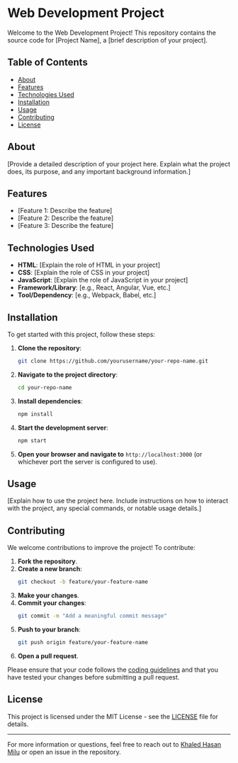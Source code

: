 # Web Development Project

Welcome to the Web Development Project! This repository contains the source code for [Project Name], a [brief description of your project].

## Table of Contents

- [About](#about)
- [Features](#features)
- [Technologies Used](#technologies-used)
- [Installation](#installation)
- [Usage](#usage)
- [Contributing](#contributing)
- [License](#license)

## About

[Provide a detailed description of your project here. Explain what the project does, its purpose, and any important background information.]

## Features

- [Feature 1: Describe the feature]
- [Feature 2: Describe the feature]
- [Feature 3: Describe the feature]

## Technologies Used

- **HTML**: [Explain the role of HTML in your project]
- **CSS**: [Explain the role of CSS in your project]
- **JavaScript**: [Explain the role of JavaScript in your project]
- **Framework/Library**: [e.g., React, Angular, Vue, etc.]
- **Tool/Dependency**: [e.g., Webpack, Babel, etc.]

## Installation

To get started with this project, follow these steps:

1. **Clone the repository**:
    ```bash
    git clone https://github.com/yourusername/your-repo-name.git
    ```

2. **Navigate to the project directory**:
    ```bash
    cd your-repo-name
    ```

3. **Install dependencies**:
    ```bash
    npm install
    ```

4. **Start the development server**:
    ```bash
    npm start
    ```

5. **Open your browser and navigate to** `http://localhost:3000` (or whichever port the server is configured to use).

## Usage

[Explain how to use the project here. Include instructions on how to interact with the project, any special commands, or notable usage details.]

## Contributing

We welcome contributions to improve the project! To contribute:

1. **Fork the repository**.
2. **Create a new branch**:
    ```bash
    git checkout -b feature/your-feature-name
    ```
3. **Make your changes**.
4. **Commit your changes**:
    ```bash
    git commit -m "Add a meaningful commit message"
    ```
5. **Push to your branch**:
    ```bash
    git push origin feature/your-feature-name
    ```
6. **Open a pull request**.

Please ensure that your code follows the [coding guidelines](./CODING_GUIDELINES.md) and that you have tested your changes before submitting a pull request.

## License

This project is licensed under the MIT License - see the [LICENSE](LICENSE) file for details.

---

For more information or questions, feel free to reach out to [Khaled Hasan Milu](mailto:kh.milu338@gmail.com) or open an issue in the repository.

